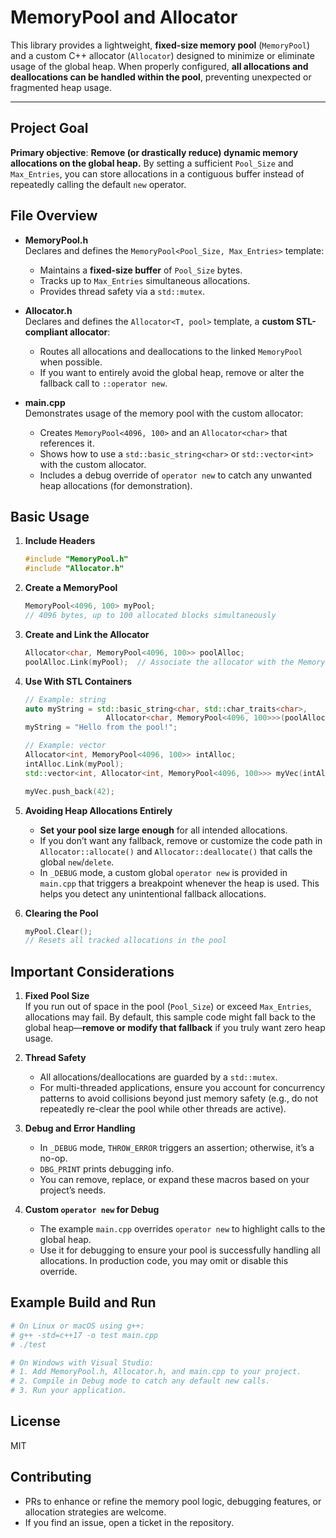 # MemoryPool and Allocator

This library provides a lightweight, **fixed-size memory pool** (`MemoryPool`) and a custom C++ allocator (`Allocator`) designed to minimize or eliminate usage of the global heap. When properly configured, **all allocations and deallocations can be handled within the pool**, preventing unexpected or fragmented heap usage.

---

## Project Goal

**Primary objective**: **Remove (or drastically reduce) dynamic memory allocations on the global heap.** By setting a sufficient `Pool_Size` and `Max_Entries`, you can store allocations in a contiguous buffer instead of repeatedly calling the default `new` operator.

## File Overview

- **MemoryPool.h**  
  Declares and defines the `MemoryPool<Pool_Size, Max_Entries>` template:
  - Maintains a **fixed-size buffer** of `Pool_Size` bytes.  
  - Tracks up to `Max_Entries` simultaneous allocations.  
  - Provides thread safety via a `std::mutex`.  

- **Allocator.h**  
  Declares and defines the `Allocator<T, pool>` template, a **custom STL-compliant allocator**:
  - Routes all allocations and deallocations to the linked `MemoryPool` when possible.  
  - If you want to entirely avoid the global heap, remove or alter the fallback call to `::operator new`.

- **main.cpp**  
  Demonstrates usage of the memory pool with the custom allocator:
  - Creates `MemoryPool<4096, 100>` and an `Allocator<char>` that references it.  
  - Shows how to use a `std::basic_string<char>` or `std::vector<int>` with the custom allocator.  
  - Includes a debug override of `operator new` to catch any unwanted heap allocations (for demonstration).

## Basic Usage

1. **Include Headers**  
   ```cpp
   #include "MemoryPool.h"
   #include "Allocator.h"
   ```

2. **Create a MemoryPool**  
   ```cpp
   MemoryPool<4096, 100> myPool; 
   // 4096 bytes, up to 100 allocated blocks simultaneously
   ```

3. **Create and Link the Allocator**  
   ```cpp
   Allocator<char, MemoryPool<4096, 100>> poolAlloc;
   poolAlloc.Link(myPool);  // Associate the allocator with the MemoryPool
   ```

4. **Use With STL Containers**  
   ```cpp
   // Example: string
   auto myString = std::basic_string<char, std::char_traits<char>, 
                     Allocator<char, MemoryPool<4096, 100>>>(poolAlloc);
   myString = "Hello from the pool!";

   // Example: vector
   Allocator<int, MemoryPool<4096, 100>> intAlloc;
   intAlloc.Link(myPool);
   std::vector<int, Allocator<int, MemoryPool<4096, 100>>> myVec(intAlloc);

   myVec.push_back(42); 
   ```

5. **Avoiding Heap Allocations Entirely**  
   - **Set your pool size large enough** for all intended allocations.  
   - If you don’t want any fallback, remove or customize the code path in `Allocator::allocate()` and `Allocator::deallocate()` that calls the global `new`/`delete`.  
   - In `_DEBUG` mode, a custom global `operator new` is provided in `main.cpp` that triggers a breakpoint whenever the heap is used. This helps you detect any unintentional fallback allocations.

6. **Clearing the Pool**  
   ```cpp
   myPool.Clear(); 
   // Resets all tracked allocations in the pool
   ```

## Important Considerations

1. **Fixed Pool Size**  
   If you run out of space in the pool (`Pool_Size`) or exceed `Max_Entries`, allocations may fail. By default, this sample code might fall back to the global heap—**remove or modify that fallback** if you truly want zero heap usage.

2. **Thread Safety**  
   - All allocations/deallocations are guarded by a `std::mutex`.  
   - For multi-threaded applications, ensure you account for concurrency patterns to avoid collisions beyond just memory safety (e.g., do not repeatedly re-clear the pool while other threads are active).

3. **Debug and Error Handling**  
   - In `_DEBUG` mode, `THROW_ERROR` triggers an assertion; otherwise, it’s a no-op.  
   - `DBG_PRINT` prints debugging info.  
   - You can remove, replace, or expand these macros based on your project’s needs.

4. **Custom `operator new` for Debug**  
   - The example `main.cpp` overrides `operator new` to highlight calls to the global heap.  
   - Use it for debugging to ensure your pool is successfully handling all allocations. In production code, you may omit or disable this override.

## Example Build and Run

```bash
# On Linux or macOS using g++:
# g++ -std=c++17 -o test main.cpp
# ./test

# On Windows with Visual Studio:
# 1. Add MemoryPool.h, Allocator.h, and main.cpp to your project.
# 2. Compile in Debug mode to catch any default new calls.
# 3. Run your application.
```

## License

MIT

## Contributing

- PRs to enhance or refine the memory pool logic, debugging features, or allocation strategies are welcome.  
- If you find an issue, open a ticket in the repository.  

